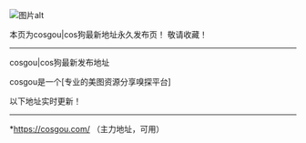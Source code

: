 ![图片alt](https://cosgou.com/wp-content/themes/zibll/img/logo.webp "cos狗")

本页为cosgou|cos狗最新地址永久发布页！ 敬请收藏！
*******
cosgou|cos狗最新发布地址

cosgou是一个[专业的美图资源分享嗅探平台]

以下地址实时更新！
******
*https://cosgou.com/ （主力地址，可用）
